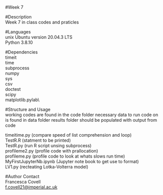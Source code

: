 #Week 7

#Description\
Week 7 in class codes and praticles 

#Languages\
unix Ubuntu version 20.04.3 LTS\
 Python 3.8.10

#Dependencies\
timeit\
time\
subprocess\
numpy\
sys\
csv\
doctest\
scipy\
matplotlib.pylab\

#Structure and Usage\
working codes are found in the code folder
necessary data to run code on is found in data folder
results folder should be populated with output from code

timeitime.py (compare speed of list comprehension and loop)\
TestR.R (statment to be printed)\
TestR.py (run R script unsing subprocess)\
profileme2.py (profile code with prallocation)\
profileme.py (profile code to look at whats slows run time)\
MyFirstJupyterNb.ipynb (Jupyter note book to get use to format)\
LV1.py (recteating Lotka-Volterra model)


#Author Contact\
Francesca Covell\
f.covell21@imperial.ac.uk